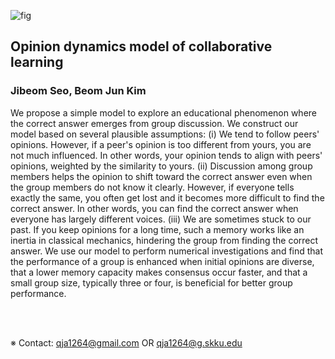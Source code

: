 ![fig](https://github.com/user-attachments/assets/84056bb5-c88d-4ebd-b179-de0860ed9f20)

## Opinion dynamics model of collaborative learning

### **Jibeom Seo**, Beom Jun Kim

We propose a simple model to explore an educational phenomenon where the correct answer emerges from group discussion.
We construct our model based on several plausible assumptions: (i) We tend to follow peers' opinions.
However, if a peer's opinion is too different from yours, you are not much influenced.
In other words, your opinion tends to align with peers' opinions, weighted by the similarity to yours.
(ii) Discussion among group members helps the opinion to shift toward the correct answer even when the group members do not know it clearly.
However, if everyone tells exactly the same, you often get lost and it becomes more difficult to find the correct answer.
In other words, you can find the correct answer when everyone has largely different voices. (iii) We are sometimes stuck to our past.
If you keep opinions for a long time, such a memory works like an inertia in classical mechanics, hindering the group from finding the correct answer.
We use our model to perform numerical investigations and find that the performance of a group is enhanced when initial opinions are diverse,
that a lower memory capacity makes consensus occur faster, and that a small group size, typically three or four, is beneficial for better group performance.


<br/><br/>

※ Contact: qja1264@gmail.com OR qja1264@g.skku.edu
